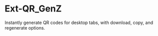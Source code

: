 # Ext-QR_GenZ
Instantly generate QR codes for desktop tabs, with download, copy, and regenerate options.
